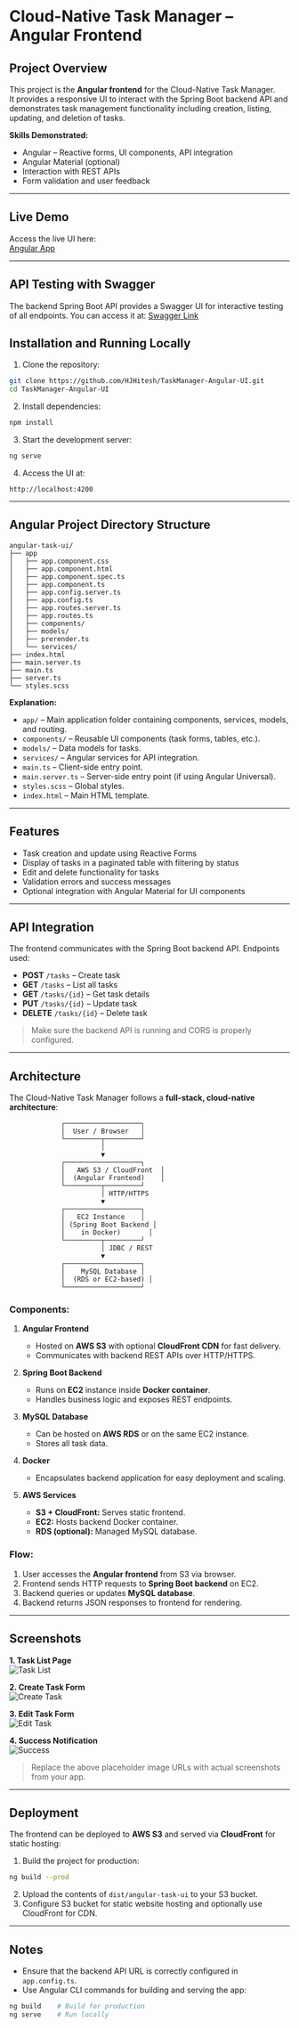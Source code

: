 # Cloud-Native Task Manager – Angular Frontend

## Project Overview

This project is the **Angular frontend** for the Cloud-Native Task Manager.  
It provides a responsive UI to interact with the Spring Boot backend API and demonstrates task management functionality including creation, listing, updating, and deletion of tasks.

**Skills Demonstrated:**  
- Angular – Reactive forms, UI components, API integration  
- Angular Material (optional)  
- Interaction with REST APIs  
- Form validation and user feedback  

---

## Live Demo

Access the live UI here:  
[Angular App](http://my-angular-app-4056.s3-website.us-east-2.amazonaws.com/tasks)

---

## API Testing with Swagger

The backend Spring Boot API provides a Swagger UI for interactive testing of all endpoints.
You can access it at:
[Swagger Link](https://ec2-3-148-243-104.us-east-2.compute.amazonaws.com:8082/swagger-ui/index.html#/Task%20API/createTask)

## Installation and Running Locally

1. Clone the repository:

```bash
git clone https://github.com/HJHitesh/TaskManager-Angular-UI.git
cd TaskManager-Angular-UI
```

2. Install dependencies:

```bash
npm install
```

3. Start the development server:

```bash
ng serve
```

4. Access the UI at:

```
http://localhost:4200
```

---

## Angular Project Directory Structure

```
angular-task-ui/
├── app
│   ├── app.component.css
│   ├── app.component.html
│   ├── app.component.spec.ts
│   ├── app.component.ts
│   ├── app.config.server.ts
│   ├── app.config.ts
│   ├── app.routes.server.ts
│   ├── app.routes.ts
│   ├── components/
│   ├── models/
│   ├── prerender.ts
│   └── services/
├── index.html
├── main.server.ts
├── main.ts
├── server.ts
└── styles.scss
```

**Explanation:**

- `app/` – Main application folder containing components, services, models, and routing.  
- `components/` – Reusable UI components (task forms, tables, etc.).  
- `models/` – Data models for tasks.  
- `services/` – Angular services for API integration.  
- `main.ts` – Client-side entry point.  
- `main.server.ts` – Server-side entry point (if using Angular Universal).  
- `styles.scss` – Global styles.  
- `index.html` – Main HTML template.  

---

## Features

- Task creation and update using Reactive Forms  
- Display of tasks in a paginated table with filtering by status  
- Edit and delete functionality for tasks  
- Validation errors and success messages  
- Optional integration with Angular Material for UI components  

---

## API Integration

The frontend communicates with the Spring Boot backend API. Endpoints used:

- **POST** `/tasks` – Create task  
- **GET** `/tasks` – List all tasks  
- **GET** `/tasks/{id}` – Get task details  
- **PUT** `/tasks/{id}` – Update task  
- **DELETE** `/tasks/{id}` – Delete task  

> Make sure the backend API is running and CORS is properly configured.

---

## Architecture

The Cloud-Native Task Manager follows a **full-stack, cloud-native architecture**:

```
             ┌───────────────────┐
             │  User / Browser   │
             └─────────┬─────────┘
                       │
                       ▼
             ┌───────────────────┐
             │   AWS S3 / CloudFront  │
             │  (Angular Frontend)    │
             └─────────┬─────────┘
                       │ HTTP/HTTPS
                       ▼
             ┌───────────────────┐
             │   EC2 Instance    │
             │ (Spring Boot Backend │
             │    in Docker)       │
             └─────────┬─────────┘
                       │ JDBC / REST
                       ▼
             ┌───────────────────┐
             │    MySQL Database │
             │  (RDS or EC2-based) │
             └───────────────────┘
```

### Components:

1. **Angular Frontend**  
   - Hosted on **AWS S3** with optional **CloudFront CDN** for fast delivery.  
   - Communicates with backend REST APIs over HTTP/HTTPS.  

2. **Spring Boot Backend**  
   - Runs on **EC2** instance inside **Docker container**.  
   - Handles business logic and exposes REST endpoints.  

3. **MySQL Database**  
   - Can be hosted on **AWS RDS** or on the same EC2 instance.  
   - Stores all task data.  

4. **Docker**  
   - Encapsulates backend application for easy deployment and scaling.  

5. **AWS Services**  
   - **S3 + CloudFront:** Serves static frontend.  
   - **EC2:** Hosts backend Docker container.  
   - **RDS (optional):** Managed MySQL database.  

### Flow:

1. User accesses the **Angular frontend** from S3 via browser.  
2. Frontend sends HTTP requests to **Spring Boot backend** on EC2.  
3. Backend queries or updates **MySQL database**.  
4. Backend returns JSON responses to frontend for rendering.  

---

## Screenshots

**1. Task List Page**  
![Task List](https://user-images.githubusercontent.com/placeholder/task-list.png)

**2. Create Task Form**  
![Create Task](https://user-images.githubusercontent.com/placeholder/create-task.png)

**3. Edit Task Form**  
![Edit Task](https://user-images.githubusercontent.com/placeholder/edit-task.png)

**4. Success Notification**  
![Success](https://user-images.githubusercontent.com/placeholder/success-notification.png)

> Replace the above placeholder image URLs with actual screenshots from your app.

---

## Deployment

The frontend can be deployed to **AWS S3** and served via **CloudFront** for static hosting:

1. Build the project for production:

```bash
ng build --prod
```

2. Upload the contents of `dist/angular-task-ui` to your S3 bucket.  
3. Configure S3 bucket for static website hosting and optionally use CloudFront for CDN.  

---

## Notes

- Ensure that the backend API URL is correctly configured in `app.config.ts`.  
- Use Angular CLI commands for building and serving the app:

```bash
ng build    # Build for production
ng serve    # Run locally
```
